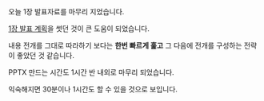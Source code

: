 오늘 1장 발표자료를 마무리 지었습니다.

[1장 발표 계획](./2024-03-01.md)을 썻던 것이 큰 도움이 되었습니다.

내용 전개를 그대로 따라하기 보다는 **한번 빠르게 훑고** 그 다음에 전개를 구성하는 전략이 좋았던 것 같습니다.

PPTX 만드는 시간도 1시간 반 내외로 마무리 되었습니다.

익숙해지면 30분이나 1시간도 할 수 있을 것으로 보입니다.

